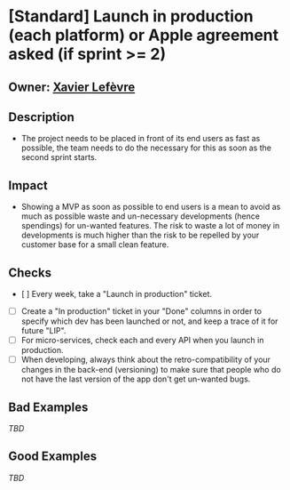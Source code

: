 # [Standard] Launch in production (each platform) or Apple agreement asked (if sprint >= 2)

## Owner: [Xavier Lefèvre](https://github.com/xavierlefevre)

## Description
- The project needs to be placed in front of its end users as fast as possible, the team needs to do the necessary for this as soon as the second sprint starts.

## Impact
- Showing a MVP as soon as possible to end users is a mean to avoid as much as possible waste and un-necessary developments (hence spendings) for un-wanted features. The risk to waste a lot of money in developments is much higher than the risk to be repelled by your customer base for a small clean feature.

## Checks
- [ ] Every week, take a "Launch in production" ticket.
- [ ] Create a "In production" ticket in your "Done" columns in order to specify which dev has been launched or not, and keep a trace of it for future "LIP".
- [ ] For micro-services, check each and every API when you launch in production.
- [ ] When developing, always think about the retro-compatibility of your changes in the back-end (versioning) to make sure that people who do not have the last version of the app don't get un-wanted bugs.

## Bad Examples
*TBD*

## Good Examples
*TBD*
